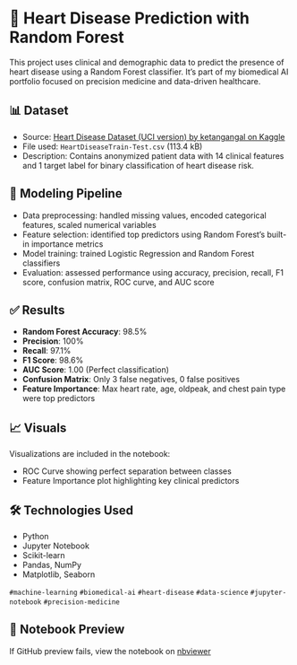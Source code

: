 # 🧠 Heart Disease Prediction with Random Forest

This project uses clinical and demographic data to predict the presence of heart disease using a Random Forest classifier. It’s part of my biomedical AI portfolio focused on precision medicine and data-driven healthcare.

## 📊 Dataset

- Source: [Heart Disease Dataset (UCI version) by ketangangal on Kaggle](https://www.kaggle.com/datasets/ketangangal/heart-disease-dataset-uci)
- File used: `HeartDiseaseTrain-Test.csv` (113.4 kB)
- Description: Contains anonymized patient data with 14 clinical features and 1 target label for binary classification of heart disease risk.

## 🧪 Modeling Pipeline

- Data preprocessing: handled missing values, encoded categorical features, scaled numerical variables
- Feature selection: identified top predictors using Random Forest’s built-in importance metrics
- Model training: trained Logistic Regression and Random Forest classifiers
- Evaluation: assessed performance using accuracy, precision, recall, F1 score, confusion matrix, ROC curve, and AUC score

## ✅ Results

- **Random Forest Accuracy**: 98.5%
- **Precision**: 100%
- **Recall**: 97.1%
- **F1 Score**: 98.6%
- **AUC Score**: 1.00 (Perfect classification)
- **Confusion Matrix**: Only 3 false negatives, 0 false positives
- **Feature Importance**: Max heart rate, age, oldpeak, and chest pain type were top predictors

## 📈 Visuals

Visualizations are included in the notebook:
- ROC Curve showing perfect separation between classes
- Feature Importance plot highlighting key clinical predictors

## 🛠️ Technologies Used

- Python
- Jupyter Notebook
- Scikit-learn
- Pandas, NumPy
- Matplotlib, Seaborn

`#machine-learning` `#biomedical-ai` `#heart-disease` `#data-science` `#jupyter-notebook` `#precision-medicine`

## 📎 Notebook Preview

If GitHub preview fails, view the notebook on [nbviewer](https://nbviewer.org/github/MureedSajjad/heart-disease-prediction/blob/main/Heart_Disease_Prediction_RF_BiomedicalAI.ipynb)
